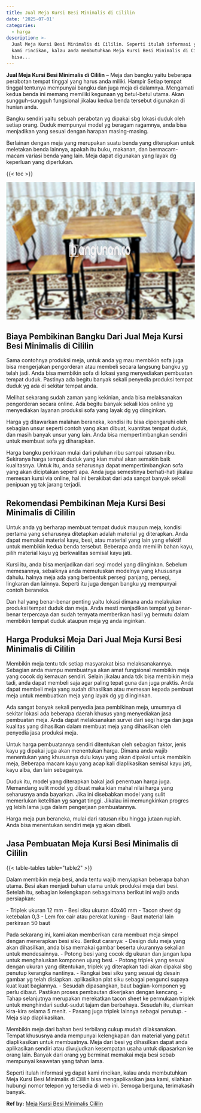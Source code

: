 ```yaml
---
title: Jual Meja Kursi Besi Minimalis di Cililin
date: '2025-07-01'
categories:
  - harga
description: >-
  Jual Meja Kursi Besi Minimalis di Cililin. Seperti itulah informasi yg dapat
  kami rincikan, kalau anda membutuhkan Meja Kursi Besi Minimalis di Cililin
  bisa...
---
```


**Jual Meja Kursi Besi Minimalis di Cililin** – Meja dan bangku yaitu beberapa perabotan tempat tinggal yang harus anda miliki. Hampir Setiap tempat tinggal tentunya mempunyai bangku dan juga meja di dalamnya. Mengamati kedua benda ini memang memiliki kegunaan yg betul-betul utama. Akan sungguh-sungguh fungsional jikalau kedua benda tersebut digunakan di hunian anda.

Bangku sendiri yaitu sebuah perabotan yg dipakai sbg lokasi duduk oleh setiap orang. Duduk mempunyai model yg beragam ragamnya, anda bisa menjadikan yang sesuai dengan harapan masing-masing.

Berlainan dengan meja yang merupakan suatu benda yang diterapkan untuk meletakan benda lainnya, apakah itu buku, makanan, dan bermacam-macam variasi benda yang lain. Meja dapat digunakan yang layak dg keperluan yang diperlukan.

{{< toc >}}

![Jual Meja Kursi Besi Minimalis di Cililin](/images/jual-meja-besi-murah08.png)

## Biaya Pembikinan Bangku Dari Jual Meja Kursi Besi Minimalis di Cililin

Sama contohnya produksi meja, untuk anda yg mau membikin sofa juga bisa mengerjakan pengorderan atau membeli secara langsung bangku yg telah jadi. Anda bisa membikin sofa di lokasi yang menyediakan pembuatan tempat duduk. Pastinya ada begitu banyak sekali penyedia produksi tempat duduk yg ada di sekitar tempat anda.

Melihat sekarang sudah zaman yang kekinian, anda bisa melaksanakan pengorderan secara online. Ada begitu banyak sekali kios online yg menyediakan layanan produksi sofa yang layak dg yg diinginkan.

Harga yg ditawarkan malahan beraneka, kondisi itu bisa dipengaruhi oleh sebagian unsur seperti contoh yang akan dibuat, kuantitas tempat duduk, dan masih banyak unsur yang lain. Anda bisa mempertimbangkan sendiri untuk membuat sofa yg diharapkan.

Harga bangku perkiraan mulai dari puluhan ribu sampai ratusan ribu. Sekiranya harga tempat duduk yang kian mahal akan semakin baik kualitasnya. Untuk itu, anda seharusnya dapat mempertimbangkan sofa yang akan diciptakan seperti apa. Anda juga semestinya berhati-hati jikalau memesan kursi via online, hal ini berakibat dari ada sangat banyak sekali penipuan yg tak jarang terjadi.

## Rekomendasi Pembikinan Meja Kursi Besi Minimalis di Cililin

Untuk anda yg berharap membuat tempat duduk maupun meja, kondisi pertama yang seharusnya ditetapkan adalah material yg diterapkan. Anda dapat memakai material kayu, besi, atau material yang lain yang efektif untuk membikin kedua benda tersebut. Beberapa anda memilih bahan kayu, pilih material kayu yg berkwalitas semisal kayu jati.

Kursi itu, anda bisa menjadikan dari segi model yang diinginkan. Sebelum memesannya, sebaiknya anda memutuskan modelnya yang khususnya dahulu. halnya meja ada yang berbentuk persegi panjang, persegi, lingkaran dan lainnya. Seperti itu juga dengan bangku yg mempunyai contoh beraneka.

Dan hal yang benar-benar penting yaitu lokasi dimana anda melakukan produksi tempat duduk dan meja. Anda mesti menjadikan tempat yg benar-benar terpercaya dan sudah ternyata memberikan hasil yg bermutu dalam membikin tempat duduk ataupun meja yg anda inginkan.

## Harga Produksi Meja Dari Jual Meja Kursi Besi Minimalis di Cililin

Membikin meja tentu tdk setiap masyarakat bisa melaksanakannya. Sebagian anda mampu membuatnya akan amat fungsional membikin meja yang cocok dg kemauan sendiri. Selain jikalau anda tdk bisa membikin meja tadi, anda dapat membeli saja agar paling tepat guna dan juga praktis. Anda dapat membeli meja yang sudah dihasilkan atau memesan kepada pembuat meja untuk membuatkan meja yang layak dg yg diinginkan.

Ada sangat banyak sekali penyedia jasa pembikinan meja, umumnya di sekitar lokasi ada beberapa daerah khusus yang menyediakan jasa pembuatan meja. Anda dapat melaksanakan survei dari segi harga dan juga kualitas yang dihasilkan dalam membuat meja yang dihasilkan oleh penyedia jasa produksi meja.

Untuk harga pembuatannya sendiri ditentukan oleh sebagian faktor, jenis kayu yg dipakai juga akan menentukan harga. Dimana anda wajib menentukan yang khususnya dulu kayu yang akan dipakai untuk membikin meja, Beberapa macam kayu yang acap kali diaplikasikan semisal kayu jati, kayu alba, dan lain sebagainya.

Duduk itu, model yang diterapkan bakal jadi penentuan harga juga. Memandang sulit model yg dibuat maka kian mahal nilai harga yang seharusnya anda bayarkan. Jika ini disebabkan model yang sulit memerlukan ketelitian yg sangat tinggi. Jikalau ini memungkinkan progres yg lebih lama juga dalam pengerjaan pembuatannya.

Harga meja pun beraneka, mulai dari ratusan ribu hingga jutaan rupiah. Anda bisa menentukan sendiri meja yg akan dibeli.

## Jasa Pembuatan Meja Kursi Besi Minimalis di Cililin

{{< table-tables table="table2" >}}

Dalam membikin meja besi, anda tentu wajib menyiapkan beberapa bahan utama. Besi akan menjadi bahan utama untuk produksi meja dari besi. Setelah itu, sebagian kelengkapan sebagaimana berikut ini wajib anda persiapkan:

\- Triplek ukuran 12 mm - Besi siku ukuran 40x40 mm - Tacon sheet dg ketebalan 0,3 - Lem fox cair atau perekat kuning - Baut material lain perkiraan 50 baut

Pada sekarang ini, kami akan memberikan cara membuat meja simpel dengan menerapkan besi siku. Berikut caranya: - Design dulu meja yang akan dihasilkan, anda bisa memakai gambar beserta ukurannya sekalian untuk mendesainnya. - Potong besi yang cocok dg ukuran dan jangan lupa untuk menghaluskan komponen ujung besi. - Potong triplek yang sesuai dengan ukuran yang ditentukan, triplek yg diterapkan tadi akan dipakai sbg penutup kerangka nantinya. - Rangkai besi siku yang sesuai dg desain gambar yg telah disiapkan. aplikasikan plat siku sebagai pengunci supaya kuat kuat bagiannya. - Sesudah dipasangkan, baut bagian-komponen yg perlu dibaut. Pastikan proses pembautan dikerjakan dengan kencang. - Tahap selanjutnya merupakan merekatkan tacon sheet ke permukaan triplek untuk menghindari sudut-sudut tajam dan berbahaya. Sesudah itu, diamkan kira-kira selama 5 menit. - Pasang juga triplek lainnya sebagai penutup. - Meja siap diaplikasikan.

Membikin meja dari bahan besi terbilang cukup mudah dilaksanakan. Tempat khususnya anda mempunyai kelengkapan dan material yang patut diaplikasikan untuk membuatnya. Meja dari besi yg dihasilkan dapat anda aplikasikan sendiri atau diwujudkan kesempatan usaha untuk dipasarkan ke orang lain. Banyak dari orang yg berminat memakai meja besi sebab mempunyai keawetan yang tahan lama.

Seperti itulah informasi yg dapat kami rincikan, kalau anda membutuhkan Meja Kursi Besi Minimalis di Cililin bisa mengaplikasikan jasa kami, silahkan hubungi nomor telepon yg tersedia di web ini. Semoga berguna, terimakasih banyak.

**Ref by:** [Meja Kursi Besi Minimalis Cililin](https://id.wikipedia.org/wiki/Meja)
